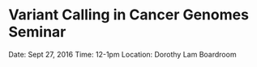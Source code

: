 # Variant Calling in Cancer Genomes Seminar

Date: Sept 27, 2016
Time: 12-1pm
Location: Dorothy Lam Boardroom

